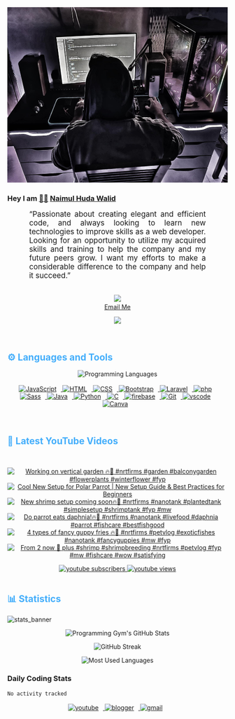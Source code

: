 <!-- ![github_cover_banner](https://www.digitalsolutionservices.com/img/services/web%20development.gif)-->

<div align="center" style="display:block;">
    <img height="400px" width="100%" alt="github cover banner" src="https://raw.githubusercontent.com/NaimulHudaWalid/NaimulHudaWalid/main/272276268_3114779035434264_920860974401480824_n.jpg"/> 
</div>

### Hey I am [👨🏻‍][facebook] [Naimul Huda Walid][youtube]



<p align:"center" style="text-align: justify; margin: 0 50px; font-size: 17px;" >
   “Passionate about creating elegant and efficient code, and always looking to learn new technologies to improve skills as a web developer. Looking for an opportunity to utilize my acquired skills and training to help the company and my future peers grow. I want my efforts to make a considerable difference to the company and help it succeed.”
<br>
<br>
<div align="center">

![](https://visitor-badge.glitch.me/badge?page_id=NaimulHudaWalid)
    <br />
[Email Me](mailto:dev.naimulhuda@gmail.com)
</div>
</p>
<!-- Typing SVG by DenverCoder1 - https://github.com/DenverCoder1/readme-typing-svg -->
<p align="center">
<!--   <a href="https://github.com/DenverCoder1/readme-typing-svg"> -->
    <img src="https://readme-typing-svg.herokuapp.com?color=E22FE4&width=380&height=45&lines=Open-Source+Enthusiast;Learning+In+Public;Empowering+Others;Nice+To+Meet+You+...&center=true"></a>

</p>
<br>
<!-- Languages and Tools -->

<h2 style="color: #44AEFB">⚙️ Languages and Tools</h2>
<div align="center" style="display:block;">
    <img width="100px" alt="Programming Languages" src="https://user-images.githubusercontent.com/78341798/194531121-47b0119a-ce00-439d-b586-125f86acb098.png"/> 
</div>
<br>   
<!-- Icons Resources -->
<!-- https://devicon.dev/ -->
<!-- https://cdn.jsdelivr.net/npm/simple-icons@v3/icons/ -->
<div align="center">
  <a href="https://developer.mozilla.org/en-US/docs/Web/JavaScript" target="_blank" rel="noreferrer">
      <img  alt="JavaScript" height="50px" style="padding-right:10px;" src="https://cdn.jsdelivr.net/gh/devicons/devicon/icons/javascript/javascript-plain.svg"/>
  </a>
  
 
  <a href="https://developer.mozilla.org/en-US/docs/Web/HTML" target="_blank" rel="noreferrer">
      <img  alt="HTML" height="50px" style="padding-right:10px;" src="https://cdn.jsdelivr.net/gh/devicons/devicon/icons/html5/html5-original.svg"/>
  </a>
  <a href="https://developer.mozilla.org/en-US/docs/Web/CSS" target="_blank" rel="noreferrer">
      <img  alt="CSS" height="50px" style="padding-right:10px;" src="https://cdn.jsdelivr.net/gh/devicons/devicon/icons/css3/css3-original.svg"/>
  </a>
  <a href="https://getbootstrap.com/" target="_blank" rel="noreferrer">
      <img  alt="Bootstrap" height="50px" style="padding-right:10px;" src="https://cdn.jsdelivr.net/gh/devicons/devicon/icons/bootstrap/bootstrap-original.svg"/>
  </a> 
  <a href="https://laravel.com/" target="_blank" rel="noreferrer">
      <img  alt="Laravel" height="50px" style="padding-right:10px;" src="https://cdn.jsdelivr.net/gh/devicons/devicon/icons/laravel/laravel-plain.svg"/>
  </a>
  <a href="https://www.php.net/" target="_blank" rel="noreferrer">
      <img  alt="php" height="50px" style="padding-right:10px;" src="https://cdn.jsdelivr.net/gh/devicons/devicon/icons/php/php-original.svg"/>
  </a>
  <a href="https://sass-lang.com/" target="_blank" rel="noreferrer">
      <img  alt="Sass" height="50px" style="padding-right:10px;" src="https://cdn.jsdelivr.net/gh/devicons/devicon/icons/sass/sass-original.svg"/>
  </a>
  <a href="https://www.java.com/en/" target="_blank" rel="noreferrer">
      <img  alt="Java" height="50px" style="padding-right:10px;" src="https://cdn.jsdelivr.net/gh/devicons/devicon/icons/java/java-original.svg"/>
  </a>    
  <a href="https://www.python.org/" target="_blank" rel="noreferrer">
      <img  alt="Python" height="50px" style="padding-right:10px;" src="https://cdn.jsdelivr.net/gh/devicons/devicon/icons/python/python-original.svg"/>
  </a>
  <a href="https://www.cprogramming.com/" target="_blank" rel="noreferrer">
      <img  alt="C" height="50px" style="padding-right:10px;" src="https://cdn.jsdelivr.net/gh/devicons/devicon/icons/c/c-original.svg"/>
  </a>
  
  <a href="https://firebase.google.com/" target="_blank" rel="noreferrer">
      <img  alt="firebase" height="50px" style="padding-right:10px;" src="https://cdn.jsdelivr.net/gh/devicons/devicon/icons/firebase/firebase-plain.svg"/>
  </a>
 
  <a href="https://git-scm.com/" target="_blank" rel="noreferrer">
      <img  alt="Git" height="50px" style="padding-right:10px;" src="https://cdn.jsdelivr.net/gh/devicons/devicon/icons/git/git-original.svg"/>
  </a>
  
  <a href="https://code.visualstudio.com/" target="_blank" rel="noreferrer">
      <img  alt="vscode" height="50px" style="padding-right:10px;"src="https://cdn.jsdelivr.net/gh/devicons/devicon/icons/vscode/vscode-original.svg"/>
  </a>
  <a href="https://www.canva.com/" target="_blank" rel="noreferrer">
      <img  alt="Canva" height="50px" style="padding-right:10px;" src="https://cdn.jsdelivr.net/gh/devicons/devicon/icons/canva/canva-original.svg"/> 
  </a>
</div>
<br>
<br>

<!-- Latest YouTube Videos -->

<h2 style="color: #44AEFB">🎦 Latest YouTube Videos</h2>
<br />

<!-- Resource/Reference: https://github.com/DenverCoder1/github-readme-youtube-cards -->
<div class="youtube videos cards" align="center">

<!-- BEGIN YOUTUBE-CARDS -->
[![Working on vertical garden 🔥🖤 #nrtfirms #garden #balconygarden #flowerplants #winterflower #fyp](https://ytcards.demolab.com/?id=bewg7u5FER0&title=Working+on+vertical+garden+%F0%9F%94%A5%F0%9F%96%A4+%23nrtfirms+%23garden+%23balconygarden+%23flowerplants+%23winterflower+%23fyp&lang=en&timestamp=1703938288&background_color=%230d1117&title_color=%23ffffff&stats_color=%23dedede&max_title_lines=1&width=250&border_radius=5 "Working on vertical garden 🔥🖤 #nrtfirms #garden #balconygarden #flowerplants #winterflower #fyp")](https://www.youtube.com/watch?v=bewg7u5FER0)
[![Cool New Setup for Polar Parrot | New Setup Guide & Best Practices for Beginners](https://ytcards.demolab.com/?id=mbikuG5pLj0&title=Cool+New+Setup+for+Polar+Parrot+%7C+New+Setup+Guide+%26+Best+Practices+for+Beginners&lang=en&timestamp=1703929456&background_color=%230d1117&title_color=%23ffffff&stats_color=%23dedede&max_title_lines=1&width=250&border_radius=5 "Cool New Setup for Polar Parrot | New Setup Guide & Best Practices for Beginners")](https://www.youtube.com/watch?v=mbikuG5pLj0)
[![New shrimp setup coming soon🔥🖤 #nrtfirms #nanotank #plantedtank #simplesetup #shrimptank #fyp #mw](https://ytcards.demolab.com/?id=3BTQeT17cag&title=New+shrimp+setup+coming+soon%F0%9F%94%A5%F0%9F%96%A4+%23nrtfirms+%23nanotank+%23plantedtank+%23simplesetup+%23shrimptank+%23fyp+%23mw&lang=en&timestamp=1703908514&background_color=%230d1117&title_color=%23ffffff&stats_color=%23dedede&max_title_lines=1&width=250&border_radius=5 "New shrimp setup coming soon🔥🖤 #nrtfirms #nanotank #plantedtank #simplesetup #shrimptank #fyp #mw")](https://www.youtube.com/watch?v=3BTQeT17cag)
[![Do parrot eats daphnia!🔥🖤 #nrtfirms #nanotank #livefood #daphnia #parrot #fishcare #bestfishgood](https://ytcards.demolab.com/?id=KXG-ns8KstU&title=Do+parrot+eats+daphnia%21%F0%9F%94%A5%F0%9F%96%A4+%23nrtfirms+%23nanotank+%23livefood+%23daphnia+%23parrot+%23fishcare+%23bestfishgood&lang=en&timestamp=1703894916&background_color=%230d1117&title_color=%23ffffff&stats_color=%23dedede&max_title_lines=1&width=250&border_radius=5 "Do parrot eats daphnia!🔥🖤 #nrtfirms #nanotank #livefood #daphnia #parrot #fishcare #bestfishgood")](https://www.youtube.com/watch?v=KXG-ns8KstU)
[![4 types of fancy guppy fries 🔥🖤 #nrtfirms #petvlog #exoticfishes #nanotank #fancyguppies #mw #fyp](https://ytcards.demolab.com/?id=8hXPj1Is3N8&title=4+types+of+fancy+guppy+fries+%F0%9F%94%A5%F0%9F%96%A4+%23nrtfirms+%23petvlog+%23exoticfishes+%23nanotank+%23fancyguppies+%23mw+%23fyp&lang=en&timestamp=1703855401&background_color=%230d1117&title_color=%23ffffff&stats_color=%23dedede&max_title_lines=1&width=250&border_radius=5 "4 types of fancy guppy fries 🔥🖤 #nrtfirms #petvlog #exoticfishes #nanotank #fancyguppies #mw #fyp")](https://www.youtube.com/watch?v=8hXPj1Is3N8)
[![From 2 now 💯 plus #shrimp #shrimpbreeding #nrtfirms #petvlog #fyp #mw #fishcare #wow #satisfying](https://ytcards.demolab.com/?id=vfA6hbjn7fk&title=From+2+now+%F0%9F%92%AF+plus+%23shrimp+%23shrimpbreeding+%23nrtfirms+%23petvlog+%23fyp+%23mw+%23fishcare+%23wow+%23satisfying&lang=en&timestamp=1703848623&background_color=%230d1117&title_color=%23ffffff&stats_color=%23dedede&max_title_lines=1&width=250&border_radius=5 "From 2 now 💯 plus #shrimp #shrimpbreeding #nrtfirms #petvlog #fyp #mw #fishcare #wow #satisfying")](https://www.youtube.com/watch?v=vfA6hbjn7fk)
<!-- END YOUTUBE-CARDS -->
</div>

<!-- Begin Youtube Buttons -->
<!-- Resource/Reference:  https://github.com/DenverCoder1/custom-icon-badges -->
<div class="youtube buttons" align="center">
    <a href="https://www.youtube.com/channel/UCa3YaFwzSII0kKg3Nads2dQ"  target="_blank">
        <img alt="youtube subscribers" src="https://img.shields.io/youtube/channel/subscribers/UCa3YaFwzSII0kKg3Nads2dQ?logo=youtube&logoColor=red&style=for-the-badge"/>
    </a> 
    <a href="https://www.youtube.com/channel/UCa3YaFwzSII0kKg3Nads2dQ"  target="_blank">
        <img alt="youtube views" src="https://custom-icon-badges.demolab.com/youtube/channel/views/UCa3YaFwzSII0kKg3Nads2dQ?color=%23E05D44&logo=eye&logoColor=white&style=for-the-badge&labelColor=#555555"/>
    </a> 
</div>
<br>
<!-- End Youtube Buttons -->

<!-- Statistics -->

<h2 style="color: #44AEFB">📊 Statistics</h2>

![stats_banner](https://user-images.githubusercontent.com/78341798/194534778-d662496c-ae00-4e8d-ae9b-b90912054e7f.gif)

<!-- Begin Stats Cards -->
<!-- Resources:  -->
<!-- Github & Languages Stats: https://github.com/naimul15-12090/github-readme-stats --> 
<!-- Streak Stats: https://github.com/denvercoder1/github-readme-streak-stats -->
<!-- Change the value after ?username= to your GitHub username. -->
<div class="stats" align="center">

![Programming Gym's GitHub Stats](https://github-readme-stats.vercel.app/api?username=NaimulHudaWalid&hide=stars&count_private=true&show_icons=true&theme=algolia&border_radius=20)

![GitHub Streak](https://streak-stats.demolab.com?user=NaimulHudaWalid&count_private=true&theme=algolia&border_radius=22)

![Most Used Languages](https://github-readme-stats.vercel.app/api/top-langs/?username=NaimulHudaWalid&langs_count=8&layout=compact&show_icons=true&theme=algolia&border_radius=20)
    
<!-- ![Top Langs](https://github-readme-stats.vercel.app/api/top-langs/?username=naimul15-12090&langs_count=8) -->
<!-- [![Top Langs](https://github-readme-stats.vercel.app/api/top-langs/?username=naimul15-12090&layout=compact)](https://github.com/anuraghazra/github-readme-stats)
 -->
    
</div>
<!--  End Stats Cards -->



### Daily Coding Stats
<!--START_SECTION:waka-->

```txt
No activity tracked
```

<!--END_SECTION:waka-->
<!-- Begin Footer -->
<!-- Icons Resources -->
<!-- https://devicon.dev/ -->
<div class="footer" align="center" style="margin:15px;">
    <a href="https://www.youtube.com/channel/UCa3YaFwzSII0kKg3Nads2dQ" target="_blank">
        <img  style="margin:0 10px 10px 0;" src="https://user-images.githubusercontent.com/78341798/194531650-698ef1b1-9cbd-4b4f-96ef-5a2ec4b5d7e6.svg" alt="youtube" width="40px"/>
    </a>
    <a href="https://www.linkedin.com/in/naimulhudawalid/" target="_blank">
        <img style="margin:0 10px 10px 0;" src="https://user-images.githubusercontent.com/78341798/194531458-b5dfeb1b-bad5-4dfa-909a-2e402262db9a.svg" alt="blogger" width="40px"/>
    </a>
    <a href="mailto:dev.naimulhuda@gmail.com" target="_blank">
        <img style="margin:0 10px 10px 0;" src="https://user-images.githubusercontent.com/78341798/194531383-ddb2b774-5bb9-491c-b601-4a4a7d9792fb.svg" alt="gmail" width="40px"/>
    </a>
</div>
<!-- End Footer -->

[youtube]: https://www.youtube.com/channel/UCa3YaFwzSII0kKg3Nads2dQ
[facebook]: https://www.facebook.com/profile.php?id=100007065945838

